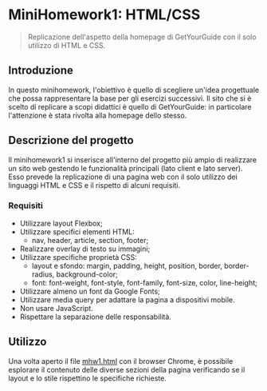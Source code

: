 # MiniHomework1: HTML/CSS
> Replicazione dell'aspetto della homepage di GetYourGuide con il solo utilizzo di HTML e CSS.

## Introduzione
In questo minihomework, l'obiettivo è quello di scegliere un'idea progettuale che possa rappresentare la base per gli esercizi successivi.
Il sito che si è scelto di replicare a scopi didattici è quello di GetYourGuide: in particolare l'attenzione è stata rivolta alla homepage dello stesso.

## Descrizione del progetto
Il minihomework1 si inserisce all'interno del progetto più ampio di realizzare un sito web gestendo le funzionalità principali (lato client e lato server).
Esso prevede la replicazione di una pagina web con il solo utilizzo dei linguaggi HTML e CSS e il rispetto di alcuni requisiti.

### Requisiti

* Utilizzare layout Flexbox;
* Utilizzare specifici elementi HTML:
    - nav, header, article, section, footer;
* Realizzare overlay di testo su immagini;
* Utilizzare specifiche proprietà CSS:
    - layout e sfondo: margin, padding, height, position, border, border-radius, background-color;
    - font: font-weight, font-style, font-family, font-size, color, line-height;
* Utilizzare almeno un font da Google Fonts;
* Utilizzare media query per adattare la pagina a dispositivi mobile.
* Non usare JavaScript.
* Rispettare la separazione delle responsabilità.

## Utilizzo
Una volta aperto il file [mhw1.html](mhw1.html) con il browser Chrome, è possibile esplorare il contenuto delle diverse sezioni della pagina verificando se il layout e lo stile rispettino le specifiche richieste.
